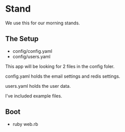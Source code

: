 Stand
=====
We use this for our morning stands.

The Setup
---------

* config/config.yaml
* config/users.yaml

This app will be looking for 2 files in the config foler.

config.yaml holds the email settings and redis settings.

users.yaml holds the user data.

I've included example files.

Boot
----
* ruby web.rb